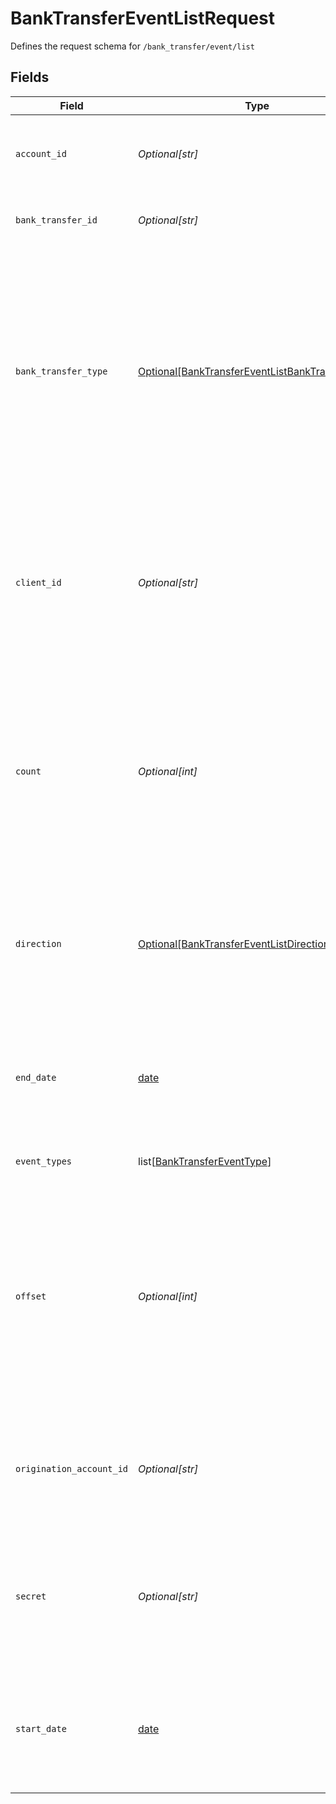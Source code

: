 # BankTransferEventListRequest

Defines the request schema for `/bank_transfer/event/list`


## Fields

| Field                                                                                                                                                                                                                 | Type                                                                                                                                                                                                                  | Required                                                                                                                                                                                                              | Description                                                                                                                                                                                                           |
| --------------------------------------------------------------------------------------------------------------------------------------------------------------------------------------------------------------------- | --------------------------------------------------------------------------------------------------------------------------------------------------------------------------------------------------------------------- | --------------------------------------------------------------------------------------------------------------------------------------------------------------------------------------------------------------------- | --------------------------------------------------------------------------------------------------------------------------------------------------------------------------------------------------------------------- |
| `account_id`                                                                                                                                                                                                          | *Optional[str]*                                                                                                                                                                                                       | :heavy_minus_sign:                                                                                                                                                                                                    | The account ID to get events for all transactions to/from an account.                                                                                                                                                 |
| `bank_transfer_id`                                                                                                                                                                                                    | *Optional[str]*                                                                                                                                                                                                       | :heavy_minus_sign:                                                                                                                                                                                                    | Plaid’s unique identifier for a bank transfer.                                                                                                                                                                        |
| `bank_transfer_type`                                                                                                                                                                                                  | [Optional[BankTransferEventListBankTransferType]](../../models/shared/banktransfereventlistbanktransfertype.md)                                                                                                       | :heavy_minus_sign:                                                                                                                                                                                                    | The type of bank transfer. This will be either `debit` or `credit`.  A `debit` indicates a transfer of money into your origination account; a `credit` indicates a transfer of money out of your origination account. |
| `client_id`                                                                                                                                                                                                           | *Optional[str]*                                                                                                                                                                                                       | :heavy_minus_sign:                                                                                                                                                                                                    | Your Plaid API `client_id`. The `client_id` is required and may be provided either in the `PLAID-CLIENT-ID` header or as part of a request body.                                                                      |
| `count`                                                                                                                                                                                                               | *Optional[int]*                                                                                                                                                                                                       | :heavy_minus_sign:                                                                                                                                                                                                    | The maximum number of bank transfer events to return. If the number of events matching the above parameters is greater than `count`, the most recent events will be returned.                                         |
| `direction`                                                                                                                                                                                                           | [Optional[BankTransferEventListDirection]](../../models/shared/banktransfereventlistdirection.md)                                                                                                                     | :heavy_minus_sign:                                                                                                                                                                                                    | Indicates the direction of the transfer: `outbound`: for API-initiated transfers<br/>`inbound`: for payments received by the FBO account.                                                                             |
| `end_date`                                                                                                                                                                                                            | [date](https://docs.python.org/3/library/datetime.html#date-objects)                                                                                                                                                  | :heavy_minus_sign:                                                                                                                                                                                                    | The end datetime of bank transfers to list. This should be in RFC 3339 format (i.e. `2019-12-06T22:35:49Z`)                                                                                                           |
| `event_types`                                                                                                                                                                                                         | list[[BankTransferEventType](../../models/shared/banktransfereventtype.md)]                                                                                                                                           | :heavy_minus_sign:                                                                                                                                                                                                    | Filter events by event type.                                                                                                                                                                                          |
| `offset`                                                                                                                                                                                                              | *Optional[int]*                                                                                                                                                                                                       | :heavy_minus_sign:                                                                                                                                                                                                    | The offset into the list of bank transfer events. When `count`=25 and `offset`=0, the first 25 events will be returned. When `count`=25 and `offset`=25, the next 25 bank transfer events will be returned.           |
| `origination_account_id`                                                                                                                                                                                              | *Optional[str]*                                                                                                                                                                                                       | :heavy_minus_sign:                                                                                                                                                                                                    | The origination account ID to get events for transfers from a specific origination account.                                                                                                                           |
| `secret`                                                                                                                                                                                                              | *Optional[str]*                                                                                                                                                                                                       | :heavy_minus_sign:                                                                                                                                                                                                    | Your Plaid API `secret`. The `secret` is required and may be provided either in the `PLAID-SECRET` header or as part of a request body.                                                                               |
| `start_date`                                                                                                                                                                                                          | [date](https://docs.python.org/3/library/datetime.html#date-objects)                                                                                                                                                  | :heavy_minus_sign:                                                                                                                                                                                                    | The start datetime of bank transfers to list. This should be in RFC 3339 format (i.e. `2019-12-06T22:35:49Z`)                                                                                                         |